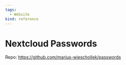 ```yaml
---
tags:
  - Website
kind: reference
---
```


# Nextcloud Passwords

Repo: <https://github.com/marius-wieschollek/passwords>

